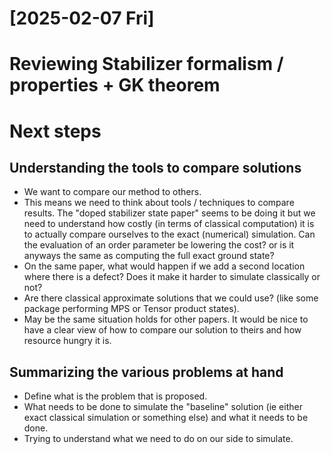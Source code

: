 [2025-02-07 Fri]
================

# Reviewing Stabilizer formalism / properties + GK theorem


# Next steps


## Understanding the tools to compare solutions

-   We want to compare our method to others.
-   This means we need to think about tools / techniques to compare results. The "doped stabilizer state paper" seems to be doing it but we need to understand how costly (in terms of classical computation) it is to actually compare ourselves to the exact (numerical) simulation. Can the evaluation of an order parameter be lowering the cost? or is it anyways the same as computing the full exact ground state?
-   On the same paper, what would happen if we add a second location where there is a defect? Does it make it harder to simulate classically or not?
-   Are there classical approximate solutions that we could use? (like some package performing MPS or Tensor product states).
-   May be the same situation holds for other papers. It would be nice to have a clear view of how to compare our solution to theirs and how resource hungry it is.


## Summarizing the various problems at hand

-   Define what is the problem that is proposed.
-   What needs to be done to simulate the "baseline" solution (ie either exact classical simulation or something else) and what it needs to be done.
-   Trying to understand what we need to do on our side to simulate.
